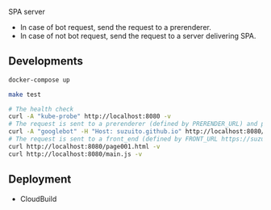 SPA server

- In case of bot request, send the request to a prerenderer.
- In case of not bot request, send the request to a server delivering SPA.

## Developments

```bash
docker-compose up
```

```bash
make test
```

```bash
# The health check
curl -A "kube-probe" http://localhost:8080 -v
# The request is sent to a prerenderer (defined by PRERENDER_URL) and prernderer responses http://example.com page
curl -A "googlebot" -H "Host: suzuito.github.io" http://localhost:8080/test-pages/page001.html -v
# The request is sent to a front_end (defined by FRONT_URL https://suzuito.github.io/test-pages)
curl http://localhost:8080/page001.html -v
curl http://localhost:8080/main.js -v
```

## Deployment

- CloudBuild
